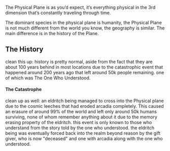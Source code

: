 The Physical Plane is as you’d expect, it’s everything physical in the 3rd dimension that’s constantly traveling through time. 

The dominant species in the physical plane is humanity, the Physical Plane is not much different from the world you know, the geography is similar. The main difference is in the history of the Plane.

## The History
clean this up:
history is pretty normal, aside from the fact that they are about 100 years behind in most locations due to the catastrophic event that happened around 200 years ago that left around 50k people remaining. one of which was The One Who Understood.

#### The Catastrophe
clean up as well:
an eldritch being managed to cross into the Physical plane due to the cosmic leeches that had eroded arcadia completely. This caused an erasure of around 99% of the world and left only around 50k humans surviving, none of whom remember anything about it due to the memory erasing property of the eldritch. this event is only known to those who understand from the story told by the one who understood. the eldritch being was eventually forced back into the realm beyond reason by the gift giver, who is now "deceased" and one with arcadia along with the one who understood.